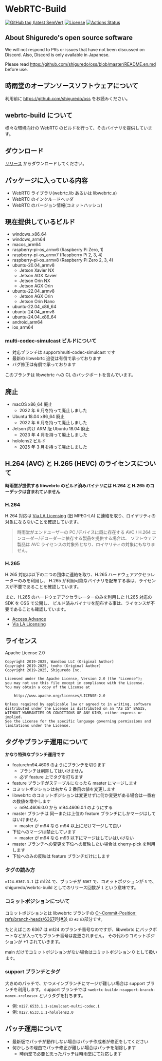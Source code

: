 # WebRTC-Build

[![GitHub tag (latest SemVer)](https://img.shields.io/github/tag/shiguredo-webrtc-build/webrtc-build.svg)](https://github.com/shiguredo-webrtc-build/webrtc-build)
[![License](https://img.shields.io/badge/License-Apache%202.0-blue.svg)](https://opensource.org/licenses/Apache-2.0)
[![Actions Status](https://github.com/shiguredo-webrtc-build/webrtc-build/workflows/build/badge.svg)](https://github.com/shiguredo-webrtc-build/webrtc-build/actions)

## About Shiguredo's open source software

We will not respond to PRs or issues that have not been discussed on Discord. Also, Discord is only available in Japanese.

Please read <https://github.com/shiguredo/oss/blob/master/README.en.md> before use.

## 時雨堂のオープンソースソフトウェアについて

利用前に <https://github.com/shiguredo/oss> をお読みください。

## webrtc-build について

様々な環境向けの WebRTC のビルドを行って、そのバイナリを提供しています。

## ダウンロード

[リリース](https://github.com/melpon/webrtc-build/releases) からダウンロードしてください。

## パッケージに入っている内容

- WebRTC ライブラリ(webrtc.lib あるいは libwebrtc.a)
- WebRTC のインクルードヘッダ
- WebRTC のバージョン情報(コミットハッシュ)

## 現在提供しているビルド

- windows_x86_64
- windows_arm64
- macos_arm64
- raspberry-pi-os_armv6 (Raspberry Pi Zero, 1)
- raspberry-pi-os_armv7 (Raspberry Pi 2, 3, 4)
- raspberry-pi-os_armv8 (Raspberry Pi Zero 2, 3, 4)
- ubuntu-20.04_armv8
  - Jetson Xavier NX
  - Jetson AGX Xavier
  - Jetson Orin NX
  - Jetson AGX Orin
- ubuntu-22.04_armv8
  - Jetson AGX Orin
  - Jetson Orin Nano
- ubuntu-22.04_x86_64
- ubuntu-24.04_armv8
- ubuntu-24.04_x86_64
- android_arm64
- ios_arm64

### multi-codec-simulcast ビルドについて

- 対応ブランチは support/multi-codec-simulcast です
- 最新の libwebrtc 追従は有償で承っております
- バグ修正は有償で承っております

このブランチは libwebrtc への CL のバックポートを含んでいます。

## 廃止

- macOS x86_64 廃止
  - 2022 年 6 月を持って廃止しました
- Ubuntu 18.04 x86_64 廃止
  - 2022 年 6 月を持って廃止しました
- Jetson 向け ARM 版 Ubuntu 18.04 廃止
  - 2023 年 4 月を持って廃止しました
- hololens2 ビルド
  - 2025 年 3 月を持って廃止しました

## H.264 (AVC) と H.265 (HEVC) のライセンスについて

**時雨堂が提供する libwebrtc のビルド済みバイナリには H.264 と H.265 のコーデックは含まれていません**

### H.264

H.264 対応は [Via LA Licensing](https://www.via-la.com/) (旧 MPEG-LA) に連絡を取り、ロイヤリティの対象にならないことを確認しています。

> 時雨堂がエンドユーザーの PC /デバイスに既に存在する AVC / H.264 エンコーダー/デコーダーに依存する製品を提供する場合は、
> ソフトウェア製品は AVC ライセンスの対象外となり、ロイヤリティの対象にもなりません。

### H.265

H.265 対応は以下の二つの団体に連絡を取り、H.265 ハードウェアアクセラレーターのみを利用し、
H.265 が利用可能なバイナリを配布する事は、ライセンスが不要であることを確認しています。

また、H.265 のハードウェアアクセラレーターのみを利用した H.265 対応の SDK を OSS で公開し、
ビルド済みバイナリを配布する事は、ライセンスが不要であることも確認しています。

- [Access Advance](https://accessadvance.com/ja/)
- [Via LA Licensing](https://www.via-la.com/)

## ライセンス

Apache License 2.0

```
Copyright 2019-2025, Wandbox LLC (Original Author)
Copyright 2019-2025, tnoho (Original Author)
Copyright 2019-2025, Shiguredo Inc.

Licensed under the Apache License, Version 2.0 (the "License");
you may not use this file except in compliance with the License.
You may obtain a copy of the License at

    http://www.apache.org/licenses/LICENSE-2.0

Unless required by applicable law or agreed to in writing, software
distributed under the License is distributed on an "AS IS" BASIS,
WITHOUT WARRANTIES OR CONDITIONS OF ANY KIND, either express or implied.
See the License for the specific language governing permissions and
limitations under the License.
```

## タグやブランチ運用について

**かなり特殊なブランチ運用です**

- feature/m94.4606 のようにブランチを切ります
  - ブランチは削除してはいけません
  - 必ず feature 上でタグを打ちます
- feature ブランチがステーブルになったら master にマージします
- コミットポジションは右から 2 番目の値を変更します
- libwebrtc のコミットポジションは変更せずに何か変更がある場合は一番右の数値を増やします
  - m94.4606.0.0 から m94.4606.0.1 のようにする
- master ブランチは 同一または上位の feature ブランチにしかマージはしてはいけません
  - master が m94 なら m94 以上にだけマージして良い
- 下位へのマージは禁止しています
  - master が m94 なら m93 以下にマージはしていはいけない
- master ブランチへの変更を下位への反映したい場合は cherry-pick を利用します
- 下位へのみの反映は feature ブランチだけにします

### タグの読み方

`m124.6367.3.1` は m124 で、ブランチが `6367` で、コミットポジションが `3` で、
shiguredo/webrtc-build としてのリリース回数が `1` という意味です。

### コミットポジションについて

コミットポジションとは libwebrtc ブランチの [Cr-Commit-Position: refs/branch-heads/6367@{#3}](https://webrtc.googlesource.com/src.git/+/a55ff9e83e4592010969d428bee656bace8cbc3b) の `#3` の部分です。

たとえばこの 6367 は m124 のブランチ番号なのですが、libwebrtc にバックポートなどが入ってもブランチ番号は変更されません。
その代わりコミットポジションが +1 されていきます。

main だけでコミットポジションがない場合はコミットポジション 0 として扱います。

### support ブランチとタグ

大きめのパッチで、かつメインブランチにマージが難しい場合は support ブランチを利用します。
support ブランチでは `<webrtc-build>-<support-branch-name>.<release>` というタグを打ちます。

- 例: `m127.6533.1.1-simulcast-multi-codec.1`
- 例: `m127.6533.1.1-hololens2.0`

## パッチ運用について

- 最新版でパッチが動作しない場合はパッチ作成者が修正をしてください
- 何かしらの理由でパッチ修正が難しい場合はパッチを削除します
  - 時雨堂で必要と思ったパッチは時雨堂にて対応します
